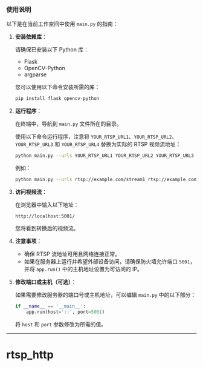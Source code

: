 <!--
 * @Author: wds-dxh wdsnpshy@163.com
 * @Date: 2024-11-03 12:13:58
 * @LastEditors: wds-dxh wdsnpshy@163.com
 * @LastEditTime: 2024-11-03 14:24:03
 * @FilePath: /rtsp_http/README.md
 * @Description: 
 * 微信: 15310638214 
 * 邮箱：wdsnpshy@163.com 
 * Copyright (c) 2024 by ${wds-dxh}, All Rights Reserved. 
-->
### 使用说明

以下是在当前工作空间中使用 `main.py` 的指南：

1. **安装依赖库**：

   请确保已安装以下 Python 库：

   - Flask
   - OpenCV-Python
   - argparse

   您可以使用以下命令安装所需的库：

   ```bash
   pip install flask opencv-python
   ```

2. **运行程序**：

   在终端中，导航到 `main.py` 文件所在的目录。

   使用以下命令运行程序，注意将 `YOUR_RTSP_URL1`、`YOUR_RTSP_URL2`、`YOUR_RTSP_URL3` 和 `YOUR_RTSP_URL4` 替换为实际的 RTSP 视频流地址：

   ```bash
   python main.py --urls YOUR_RTSP_URL1 YOUR_RTSP_URL2 YOUR_RTSP_URL3 YOUR_RTSP_URL4
   ```

   例如：

   ```bash
   python main.py --urls rtsp://example.com/stream1 rtsp://example.com/stream2 rtsp://example.com/stream3 rtsp://example.com/stream4
   ```

3. **访问视频流**：

   在浏览器中输入以下地址：

   ```
   http://localhost:5001/
   ```

   您将看到转换后的视频流。

4. **注意事项**：

   - 确保 RTSP 流地址可用且网络连接正常。
   - 如果在服务器上运行并希望外部设备访问，请确保防火墙允许端口 `5001`，并将 `app.run()` 中的主机地址设置为可访问的 IP。

5. **修改端口或主机（可选）**：

   如果需要修改服务器的端口号或主机地址，可以编辑 `main.py` 中的以下部分：

   ```python
   if __name__ == '__main__':
       app.run(host='::', port=5001)
   ```

   将 `host` 和 `port` 参数修改为所需的值。

---

# rtsp_http
